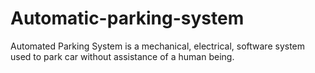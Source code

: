 # Automatic-parking-system
Automated Parking System is a mechanical, electrical, software system used to park car without assistance of a human being.
